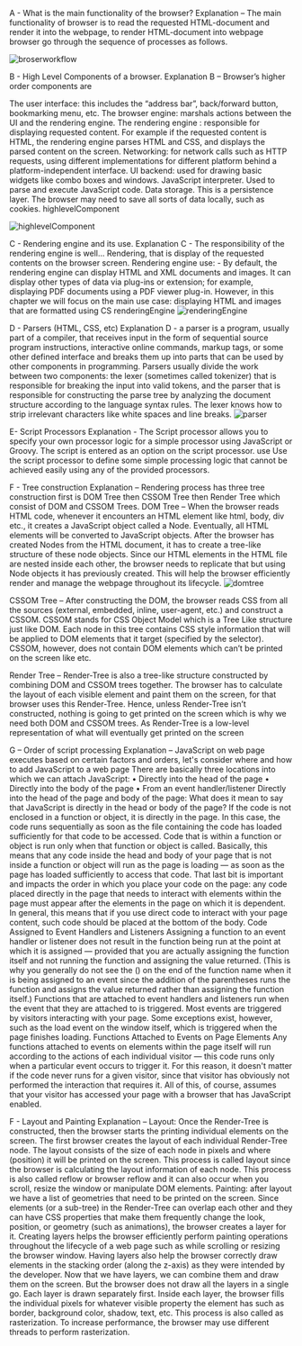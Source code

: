 A - What is the main functionality of the browser?
Explanation – The main functionality of browser is to read the requested HTML-document and render it into the webpage, to render HTML-document into webpage browser go through the sequence of processes as follows.


![broserworkflow](https://user-images.githubusercontent.com/100768787/213912976-6887f9ea-7d9f-4fc5-bae6-c8a504b20a63.png)


B - High Level Components of a browser.
Explanation B – Browser’s higher order components are

The user interface: this includes the “address bar”, back/forward button, bookmarking menu, etc.
The browser engine: marshals actions between the UI and the rendering engine.
The rendering engine : responsible for displaying requested content. For example if the requested content is HTML, the rendering engine parses HTML and CSS, and displays the parsed content on the screen.
Networking: for network calls such as HTTP requests, using different implementations for different platform behind a platform-independent interface.
UI backend: used for drawing basic widgets like combo boxes and windows.
JavaScript interpreter. Used to parse and execute JavaScript code.
Data storage. This is a persistence layer. The browser may need to save all sorts of data locally, such as cookies.
highlevelComponent

![highlevelComponent](https://user-images.githubusercontent.com/100768787/213912980-095a0581-811c-446e-8451-ed7a62bd6d4e.png)


C - Rendering engine and its use.
Explanation C - The responsibility of the rendering engine is well... Rendering, that is display of the requested contents on the browser screen. Rendering engine use: - By default, the rendering engine can display HTML and XML documents and images. It can display other types of data via plug-ins or extension; for example, displaying PDF documents using a PDF viewer plug-in. However, in this chapter we will focus on the main use case: displaying HTML and images that are formatted using CS renderingEngine
![renderingEngine](https://user-images.githubusercontent.com/100768787/213912983-705bebc7-01ab-4bed-91eb-c4a1d1e6c220.png)



D - Parsers (HTML, CSS, etc)
Explanation D - a parser is a program, usually part of a compiler, that receives input in the form of sequential source program instructions, interactive online commands, markup tags, or some other defined interface and breaks them up into parts that can be used by other components in programming. Parsers usually divide the work between two components: the lexer (sometimes called tokenizer) that is responsible for breaking the input into valid tokens, and the parser that is responsible for constructing the parse tree by analyzing the document structure according to the language syntax rules. The lexer knows how to strip irrelevant characters like white spaces and line breaks.
![parser](https://user-images.githubusercontent.com/100768787/213912986-7b350360-2d7e-4e01-8d0b-df41476e65ba.png)


   
   
E- Script Processors
Explanation - The Script processor allows you to specify your own processor logic for a simple processor using JavaScript or Groovy. The script is entered as an option on the script processor. use Use the script processor to define some simple processing logic that cannot be achieved easily using any of the provided processors.



F - Tree construction
Explanation – Rendering process has three tree construction first is DOM Tree then CSSOM Tree then Render Tree which consist of DOM and CSSOM Trees. DOM Tree – When the browser reads HTML code, whenever it encounters an HTML element like html, body, div etc., it creates a JavaScript object called a Node. Eventually, all HTML elements will be converted to JavaScript objects. After the browser has created Nodes from the HTML document, it has to create a tree-like structure of these node objects. Since our HTML elements in the HTML file are nested inside each other, the browser needs to replicate that but using Node objects it has previously created. This will help the browser efficiently render and manage the webpage throughout its lifecycle.
![domtree](https://user-images.githubusercontent.com/100768787/213912982-5aa7910e-eef3-4773-90da-fb424c933c14.png)



CSSOM Tree – After constructing the DOM, the browser reads CSS from all the sources (external, embedded, inline, user-agent, etc.) and construct a CSSOM. CSSOM stands for CSS Object Model which is a Tree Like structure just like DOM. Each node in this tree contains CSS style information that will be applied to DOM elements that it target (specified by the selector). CSSOM, however, does not contain DOM elements which can’t be printed on the screen like etc.



Render Tree – Render-Tree is also a tree-like structure constructed by combining DOM and CSSOM trees together. The browser has to calculate the layout of each visible element and paint them on the screen, for that browser uses this Render-Tree. Hence, unless Render-Tree isn’t constructed, nothing is going to get printed on the screen which is why we need both DOM and CSSOM trees. As Render-Tree is a low-level representation of what will eventually get printed on the screen



G – Order of script processing
Explanation – JavaScript on web page executes based on certain factors and orders, let's consider where and how to add JavaScript to a web page There are basically three locations into which we can attach JavaScript: • Directly into the head of the page • Directly into the body of the page • From an event handler/listener Directly into the head of the page and body of the page: What does it mean to say that JavaScript is directly in the head or body of the page? If the code is not enclosed in a function or object, it is directly in the page. In this case, the code runs sequentially as soon as the file containing the code has loaded sufficiently for that code to be accessed. Code that is within a function or object is run only when that function or object is called. Basically, this means that any code inside the head and body of your page that is not inside a function or object will run as the page is loading — as soon as the page has loaded sufficiently to access that code. That last bit is important and impacts the order in which you place your code on the page: any code placed directly in the page that needs to interact with elements within the page must appear after the elements in the page on which it is dependent. In general, this means that if you use direct code to interact with your page content, such code should be placed at the bottom of the body. Code Assigned to Event Handlers and Listeners Assigning a function to an event handler or listener does not result in the function being run at the point at which it is assigned — provided that you are actually assigning the function itself and not running the function and assigning the value returned. (This is why you generally do not see the () on the end of the function name when it is being assigned to an event since the addition of the parentheses runs the function and assigns the value returned rather than assigning the function itself.) Functions that are attached to event handlers and listeners run when the event that they are attached to is triggered. Most events are triggered by visitors interacting with your page. Some exceptions exist, however, such as the load event on the window itself, which is triggered when the page finishes loading. Functions Attached to Events on Page Elements Any functions attached to events on elements within the page itself will run according to the actions of each individual visitor — this code runs only when a particular event occurs to trigger it. For this reason, it doesn't matter if the code never runs for a given visitor, since that visitor has obviously not performed the interaction that requires it. All of this, of course, assumes that your visitor has accessed your page with a browser that has JavaScript enabled.

F - Layout and Painting
Explanation – Layout: Once the Render-Tree is constructed, then the browser starts the printing individual elements on the screen. The first browser creates the layout of each individual Render-Tree node. The layout consists of the size of each node in pixels and where (position) it will be printed on the screen. This process is called layout since the browser is calculating the layout information of each node. This process is also called reflow or browser reflow and it can also occur when you scroll, resize the window or manipulate DOM elements. Painting: after layout we have a list of geometries that need to be printed on the screen. Since elements (or a sub-tree) in the Render-Tree can overlap each other and they can have CSS properties that make them frequently change the look, position, or geometry (such as animations), the browser creates a layer for it. Creating layers helps the browser efficiently perform painting operations throughout the lifecycle of a web page such as while scrolling or resizing the browser window. Having layers also help the browser correctly draw elements in the stacking order (along the z-axis) as they were intended by the developer. Now that we have layers, we can combine them and draw them on the screen. But the browser does not draw all the layers in a single go. Each layer is drawn separately first. Inside each layer, the browser fills the individual pixels for whatever visible property the element has such as border, background color, shadow, text, etc. This process is also called as rasterization. To increase performance, the browser may use different threads to perform rasterization.
